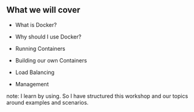 ##  What we will cover

* What is Docker?

* Why should I use Docker?

* Running Containers

* Building our own Containers

* Load Balancing

* Management

note:
I learn by using. So I have structured this workshop and our topics around examples and scenarios.
